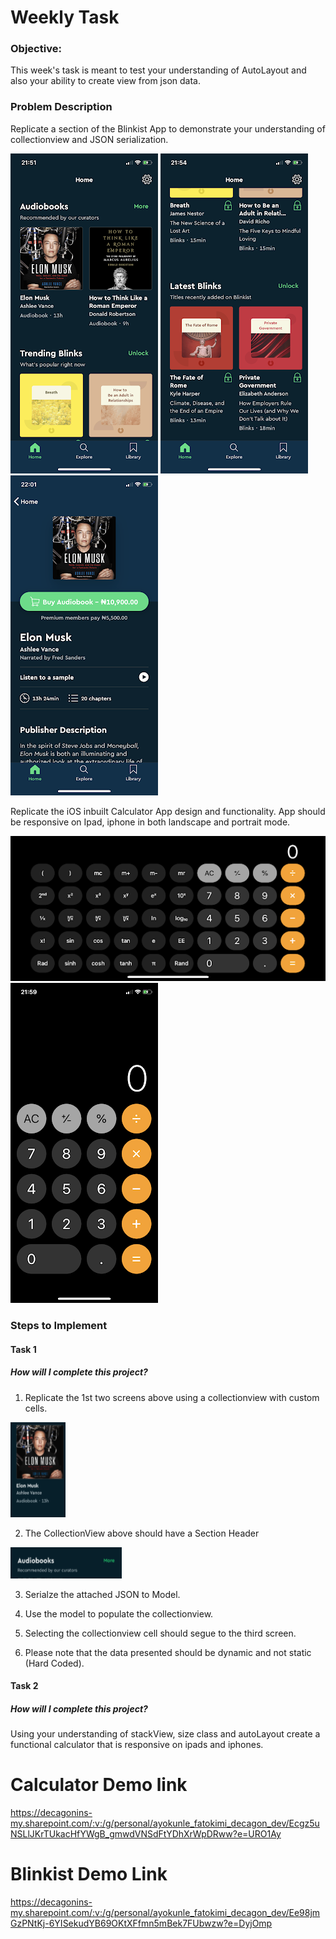 # Weekly Task 

 
### Objective: 

This week's task is meant to test your understanding of AutoLayout and also your ability to create view from json data. 

 
### Problem Description 

Replicate a section of the Blinkist App to demonstrate your understanding of collectionview and JSON serialization.  

![](assets/section1_2.png) ![](assets/section1_1.png) ![](assets/section1_3.png)

Replicate the iOS inbuilt Calculator App design and functionality. App should be responsive on Ipad, iphone in both landscape and portrait mode. 

![](assets/calcLandscape.png) ![](assets/calcportrait.png)

### Steps to Implement  

#### Task 1  

##### How will I complete this project? 

1. Replicate the 1st two screens above using a collectionview with custom cells. 

![](assets/elonmuskcard.png)

2. The CollectionView above should have a Section Header  

![](assets/Audiobooks.png)

3. Serialze  the attached JSON to Model. 

4. Use the model to populate the collectionview.  

5. Selecting the collectionview cell should segue to the third screen. 

6. Please note that the data presented should be dynamic and not static (Hard Coded). 

 

#### Task 2 

##### How will I complete this project? 
 
Using your understanding of stackView, size class and autoLayout create a functional calculator that is responsive on ipads and iphones. 

 
 # Calculator Demo link
 https://decagonins-my.sharepoint.com/:v:/g/personal/ayokunle_fatokimi_decagon_dev/Ecgz5uNSLlJKrTUkacHfYWgB_gmwdVNSdFtYDhXrWpDRww?e=URO1Ay
 
 # Blinkist Demo Link
 https://decagonins-my.sharepoint.com/:v:/g/personal/ayokunle_fatokimi_decagon_dev/Ee98jmGzPNtKj-6YISekudYB69OKtXFfmn5mBek7FUbwzw?e=DyjOmp
